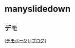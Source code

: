 # manyslidedown

## デモ
<a href="http://webdrawer.net/sample/js/manyslidedown/index.html" target="_blank">[デモページ]
<a href="http://webdrawer.net/javascript/manyslidedown.html" target="_blank">[ブログ]</a>
